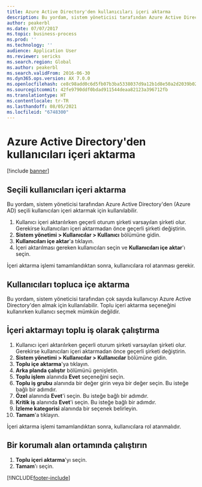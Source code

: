 ```yaml
---
title: Azure Active Directory'den kullanıcıları içeri aktarma
description: Bu yordam, sistem yöneticisi tarafından Azure Active Directory'den seçili kullanıcıları el ile içeri aktarma veya çok sayıda kullanıcıyı içeri aktarma için kullanılabilir.
author: peakerbl
ms.date: 07/07/2017
ms.topic: business-process
ms.prod: ''
ms.technology: ''
audience: Application User
ms.reviewer: sericks
ms.search.region: Global
ms.author: peakerbl
ms.search.validFrom: 2016-06-30
ms.dyn365.ops.version: AX 7.0.0
ms.openlocfilehash: ce8c98add0c6d5fb07b3ba5338037d9a12b1d8e50a2d2039b0231d3d305c9ebe
ms.sourcegitcommit: 42fe9790ddf0bdad911544deaa82123a396712fb
ms.translationtype: HT
ms.contentlocale: tr-TR
ms.lasthandoff: 08/05/2021
ms.locfileid: "6748300"
---
```

# <a name="import-users-from-azure-active-directory"></a>Azure Active Directory'den kullanıcıları içeri aktarma

[!include [banner](../../includes/banner.md)]

## <a name="import-select-users"></a>Seçili kullanıcıları içeri aktarma

Bu yordam, sistem yöneticisi tarafından Azure Active Directory'den (Azure AD) seçili kullanıcıları içeri aktarmak için kullanılabilir.

1. Kullanıcı içeri aktarılırken geçerli oturum şirketi varsayılan şirketi olur. Gerekirse kullanıcıları içeri aktarmadan önce geçerli şirketi değiştirin.
2. **Sistem yönetimi > Kullanıcılar > Kullanıcı** bölümüne gidin.
3. **Kullanıcıları içe aktar**'a tıklayın.
4. İçeri aktarılması gereken kullanıcıları seçin ve **Kullanıcıları içe aktar**'ı seçin.

İçeri aktarma işlemi tamamlandıktan sonra, kullanıcılara rol atanması gerekir.

## <a name="import-users-in-bulk"></a>Kullanıcıları topluca içe aktarma

Bu yordam, sistem yöneticisi tarafından çok sayıda kullanıcıyı Azure Active Directory'den almak için kullanılabilir.
Toplu içeri aktarma seçeneğini kullanırken kullanıcı seçmek mümkün değildir.

## <a name="run-the-import-as-a-batch-job"></a>İçeri aktarmayı toplu iş olarak çalıştırma
1. Kullanıcı içeri aktarılırken geçerli oturum şirketi varsayılan şirketi olur. Gerekirse kullanıcıları içeri aktarmadan önce geçerli şirketi değiştirin.
2. **Sistem yönetimi > Kullanıcılar > Kullanıcılar** bölümüne gidin.
3. **Toplu içe aktarma**'ya tıklayın.
4. **Arka planda çalıştır** bölümünü genişletin.
4. **Toplu işlem** alanında **Evet** seçeneğini seçin.
6. **Toplu iş grubu** alanında bir değer girin veya bir değer seçin. Bu isteğe bağlı bir adımdır.  
7. **Özel** alanında **Evet**'i seçin. Bu isteğe bağlı bir adımdır.  
8. **Kritik iş** alanında **Evet**'i seçin. Bu isteğe bağlı bir adımdır.  
9. **İzleme kategorisi** alanında bir seçenek belirleyin.
10. **Tamam**'a tıklayın.

İçeri aktarma işlemi tamamlandıktan sonra, kullanıcılara rol atanmalıdır.

## <a name="run-in-a-sandbox-environment"></a>Bir korumalı alan ortamında çalıştırın
1. **Toplu içeri aktarma**'yı seçin.
2. **Tamam**'ı seçin.


[!INCLUDE[footer-include](../../../../includes/footer-banner.md)]